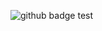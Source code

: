 
![github badge test](https://github.com/eldritchconundrum/eldritchconundrum.github.io/actions/workflows/main.yml/badge.svg)
